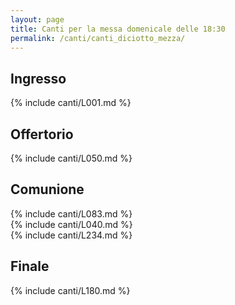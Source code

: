 ```yaml
---
layout: page
title: Canti per la messa domenicale delle 18:30
permalink: /canti/canti_diciotto_mezza/
---
```


## Ingresso
{% include canti/L001.md %}     

## Offertorio
{% include canti/L050.md %}   

## Comunione   
{% include canti/L083.md %}   
{% include canti/L040.md %}    
{% include canti/L234.md %}  

## Finale
{% include canti/L180.md %}

